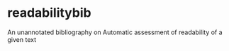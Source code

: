 # readabilitybib
An unannotated bibliography on Automatic assessment of readability of a given text
